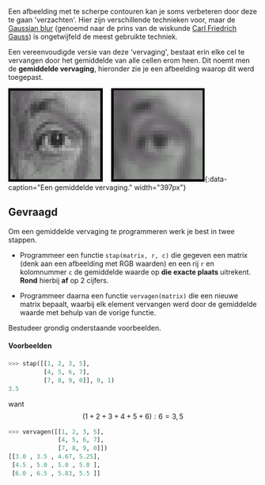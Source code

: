 Een afbeelding met te scherpe contouren kan je soms verbeteren door deze te gaan 'verzachten'. Hier zijn verschillende technieken voor, maar de <a href="https://en.wikipedia.org/wiki/Gaussian_blur" target="_blank">Gaussian blur</a> (genoemd naar de prins van de wiskunde <a href="https://nl.wikipedia.org/wiki/Carl_Friedrich_Gauss">Carl Friedrich Gauss</a>) is ongetwijfeld de meest gebruikte techniek.

Een vereenvoudigde versie van deze 'vervaging', bestaat erin elke cel te vervangen door het gemiddelde van alle cellen erom heen. Dit noemt men de **gemiddelde vervaging**, hieronder zie je een afbeelding waarop dit werd toegepast.

![Een gemiddelde vervaging.](media/mean_blur.png "Een gemiddelde vervaging."){:data-caption="Een gemiddelde vervaging." width="397px"}

## Gevraagd

Om een gemiddelde vervaging te programmeren werk je best in twee stappen.

- Programmeer een functie `stap(matrix, r, c)` die gegeven een matrix (denk aan een afbeelding met RGB waarden) en een rij `r` en kolomnummer `c` de gemiddelde waarde op **die exacte plaats** uitrekent. **Rond** hierbij **af** op 2 cijfers.

- Programmeer daarna een functie `vervagen(matrix)` die een nieuwe matrix bepaalt, waarbij elk element vervangen werd door de gemiddelde waarde met behulp van de vorige functie.

Bestudeer grondig onderstaande voorbeelden.

#### Voorbeelden

```python
>>> stap([[1, 2, 3, 5],
          [4, 5, 6, 7],
          [7, 8, 9, 0]], 0, 1)
3.5
```
want $$\mathsf{(1 + 2 + 3 + 4 + 5 + 6) : 6 = 3,5}$$

```python
>>> vervagen([[1, 2, 3, 5],
              [4, 5, 6, 7],
              [7, 8, 9, 0]])
[[3.0 , 3.5 , 4.67, 5.25],
 [4.5 , 5.0 , 5.0 , 5.0 ],
 [6.0 , 6.5 , 5.83, 5.5 ]]
```